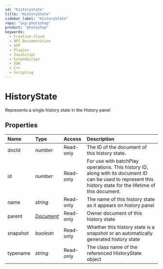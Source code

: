 ```yaml
---
id: "historystate"
title: "HistoryState"
sidebar_label: "HistoryState"
repo: "uxp-photoshop"
product: "photoshop"
keywords:
  - Creative Cloud
  - API Documentation
  - UXP
  - Plugins
  - JavaScript
  - ExtendScript
  - SDK
  - C++
  - Scripting
---
```


# HistoryState

Represents a single history state in the History panel

## Properties

| Name | Type | Access | Description |
| :------ | :------ | :------ | :------ |
| docId | *number* | Read-only | The ID of the document of this history state. |
| id | *number* | Read-only | For use with batchPlay operations. This history ID, along with its document ID can be used to represent this history state for the lifetime of this document. |
| name | *string* | Read-only | The name of this history state as it appears on history panel |
| parent | [*Document*](/ps_reference/classes/document/) | Read-only | Owner document of this history state |
| snapshot | *boolean* | Read-only | Whether this history state is a snapshot or an automatically generated history state |
| typename | *string* | Read-only | The class name of the referenced HistoryState object |
